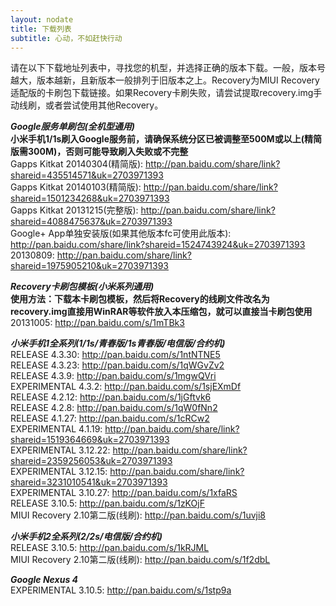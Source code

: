 ```yaml
---
layout: nodate
title: 下载列表
subtitle: 心动，不如赶快行动
---
```

请在以下下载地址列表中，寻找您的机型，并选择正确的版本下载。一般，版本号越大，版本越新，且新版本一般排列于旧版本之上。Recovery为MIUI Recovery适配版的卡刷包下载链接。如果Recovery卡刷失败，请尝试提取recovery.img手动线刷，或者尝试使用其他Recovery。  

*__Google服务单刷包(全机型通用)__*  
__小米手机1/1s刷入Google服务前，请确保系统分区已被调整至500M或以上(精简版需300M)，否则可能导致刷入失败或不完整__  
Gapps Kitkat 20140304(精简版): <http://pan.baidu.com/share/link?shareid=435514571&uk=2703971393>  
Gapps Kitkat 20140103(精简版): <http://pan.baidu.com/share/link?shareid=1501234268&uk=2703971393>  
Gapps Kitkat 20131215(完整版): <http://pan.baidu.com/share/link?shareid=4088475637&uk=2703971393>  
Google+ App单独安装版(如果其他版本fc可使用此版本): <http://pan.baidu.com/share/link?shareid=1524743924&uk=2703971393>  
20130809: <http://pan.baidu.com/share/link?shareid=1975905210&uk=2703971393>

*__Recovery卡刷包模板(小米系列通用)__*  
__使用方法：下载本卡刷包模板，然后将Recovery的线刷文件改名为recovery.img直接用WinRAR等软件放入本压缩包，就可以直接当卡刷包使用__  
20131005: <http://pan.baidu.com/s/1mTBk3>  

*__小米手机1全系列(1/1s/青春版/1s青春版/电信版/合约机)__*  
RELEASE 4.3.30: <http://pan.baidu.com/s/1ntNTNE5>  
RELEASE 4.3.23: <http://pan.baidu.com/s/1qWGvZv2>  
RELEASE 4.3.9: <http://pan.baidu.com/s/1mgwQVri>  
EXPERIMENTAL 4.3.2: <http://pan.baidu.com/s/1sjEXmDf>  
RELEASE 4.2.12: <http://pan.baidu.com/s/1jGftvk6>  
RELEASE 4.2.8: <http://pan.baidu.com/s/1qW0fNn2>  
RELEASE 4.1.27: <http://pan.baidu.com/s/1cRCw2>  
EXPERIMENTAL 4.1.19: <http://pan.baidu.com/share/link?shareid=1519364669&uk=2703971393>  
EXPERIMENTAL 3.12.22: <http://pan.baidu.com/share/link?shareid=2359256053&uk=2703971393>  
EXPERIMENTAL 3.12.15: <http://pan.baidu.com/share/link?shareid=3231010541&uk=2703971393>  
EXPERIMENTAL 3.10.27: <http://pan.baidu.com/s/1xfaRS>  
RELEASE 3.10.5: <http://pan.baidu.com/s/1zKOjF>  
MIUI Recovery 2.10第二版(线刷): <http://pan.baidu.com/s/1uvji8>

*__小米手机2全系列(2/2s/电信版/合约机)__*  
RELEASE 3.10.5: <http://pan.baidu.com/s/1kRJML>  
MIUI Recovery 2.10第二版(线刷): <http://pan.baidu.com/s/1f2dbL>

*__Google Nexus 4__*  
EXPERIMENTAL 3.10.5: <http://pan.baidu.com/s/1stp9a>
